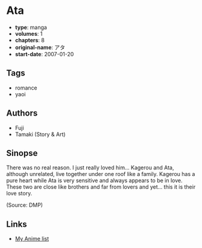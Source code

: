 # Ata

-   **type**: manga
-   **volumes**: 1
-   **chapters**: 8
-   **original-name**: アタ
-   **start-date**: 2007-01-20

## Tags

-   romance
-   yaoi

## Authors

-   Fuji
-   Tamaki (Story & Art)

## Sinopse

There was no real reason. I just really loved him… Kagerou and Ata, although unrelated, live together under one roof like a family. Kagerou has a pure heart while Ata is very sensitive and always appears to be in love. These two are close like brothers and far from lovers and yet... this it is their love story.

(Source: DMP)

## Links

-   [My Anime list](https://myanimelist.net/manga/34419/Ata)
